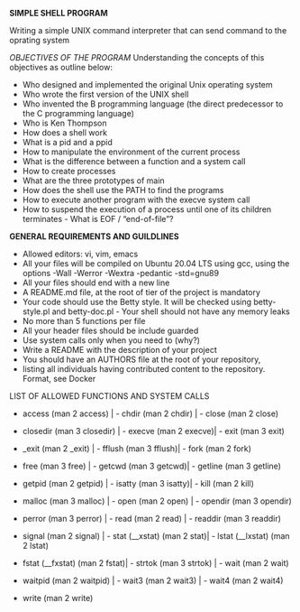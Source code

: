 **SIMPLE SHELL PROGRAM**

Writing a simple UNIX command interpreter that can send command to the oprating system 

*OBJECTIVES OF THE PROGRAM*
Understanding the concepts of this objectives as outline below:
- Who designed and implemented the original Unix operating system
- Who wrote the first version of the UNIX shell
- Who invented the B programming language (the direct predecessor to the C programming language)
- Who is Ken Thompson
- How does a shell work
- What is a pid and a ppid
- How to manipulate the environment of the current process             
- What is the difference between a function and a system call          
- How to create processes                                              
- What are the three prototypes of main                                
- How does the shell use the PATH to find the programs                 
- How to execute another program with the execve system call           
- How to suspend the execution of a process until one of its children terminates                                                            - What is EOF / “end-of-file”?                                         
                                                                      

                                                                       

**GENERAL REQUIREMENTS AND GUILDLINES**
                                
- Allowed editors: vi, vim, emacs                                      
- All your files will be compiled on Ubuntu 20.04 LTS using gcc, using 
the options -Wall -Werror -Wextra -pedantic -std=gnu89                 
- All your files should end with a new line                            
- A README.md file, at the root of tier of the project is mandatory      
- Your code should use the Betty style. It will be checked using betty-style.pl and betty-doc.pl                                            - Your shell should not have any memory leaks                      
- No more than 5 functions per file                                    
- All your header files should be include guarded                      
- Use system calls only when you need to (why?)                        
- Write a README with the description of your project                  
- You should have an AUTHORS file at the root of your repository,      
- listing all individuals having contributed content to the repository. Format, see Docker                                                    
                                                                       

LIST OF ALLOWED FUNCTIONS AND SYSTEM CALLS

- access (man 2 access)     |  - chdir (man 2 chdir)  |  - close (man 2 close)

- closedir (man 3 closedir) |  - execve (man 2 execve)|  - exit (man 3 exit)

- _exit (man 2 _exit)       |  - fflush (man 3 fflush)|  - fork (man 2 fork)

- free (man 3 free)         |  - getcwd (man 3 getcwd)|  - getline (man 3 getline)

- getpid (man 2 getpid)     |  - isatty (man 3 isatty)|  - kill (man 2 kill)

- malloc (man 3 malloc)     |  - open (man 2 open)    |  - opendir (man 3 opendir)

- perror (man 3 perror)     |  - read (man 2 read)    |  - readdir (man 3 readdir)

- signal (man 2 signal)     |  - stat (__xstat) (man 2 stat)| - lstat (__lxstat) (man 2 lstat)

- fstat (__fxstat) (man 2 fstat)| - strtok (man 3 strtok)   | - wait (man 2 wait)

- waitpid (man 2 waitpid)   | - wait3 (man 2 wait3)   | - wait4 (man 2 wait4)

- write (man 2 write)



